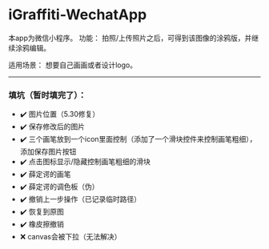 # iGraffiti-WechatApp

本app为微信小程序。
功能：
拍照/上传照片之后，可得到该图像的涂鸦版，并继续涂鸦编辑。

适用场景：
想要自己画画或者设计logo。

***

### 填坑（暂时填完了）：

* ✔️	图片位置（5.30修复）
* ✔️	保存修改后的图片
* ✔️	三个画笔放到一个icon里面控制（添加了一个滑块控件来控制画笔粗细），添加保存图片按钮
* ✔️	点击图标显示/隐藏控制画笔粗细的滑块
* ✔️	薛定谔的画笔
* ✔️	薛定谔的调色板（伪）
* ✔️	撤销上一步操作（已记录临时路径）
* ✔️	恢复到原图
* ✔️	橡皮擦撤销
* ❌	canvas会被下拉（无法解决）